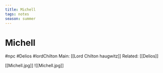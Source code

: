 ```yaml
---
title: Michell
tags: notes
season: summer
---
```


# Michell
#npc #Delios #lordChilton
Main: [[Lord Chilton haugwitz]]
Related: [[Delios]]

[[Michell.jpg]]
![[Michell.jpg]]
